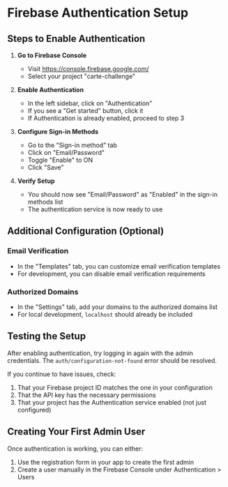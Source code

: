 # Firebase Authentication Setup

## Steps to Enable Authentication

1. **Go to Firebase Console**
   - Visit https://console.firebase.google.com/
   - Select your project "carte-challenge"

2. **Enable Authentication**
   - In the left sidebar, click on "Authentication"
   - If you see a "Get started" button, click it
   - If Authentication is already enabled, proceed to step 3

3. **Configure Sign-in Methods**
   - Go to the "Sign-in method" tab
   - Click on "Email/Password"
   - Toggle "Enable" to ON
   - Click "Save"

4. **Verify Setup**
   - You should now see "Email/Password" as "Enabled" in the sign-in methods list
   - The authentication service is now ready to use

## Additional Configuration (Optional)

### Email Verification
- In the "Templates" tab, you can customize email verification templates
- For development, you can disable email verification requirements

### Authorized Domains
- In the "Settings" tab, add your domains to the authorized domains list
- For local development, `localhost` should already be included

## Testing the Setup

After enabling authentication, try logging in again with the admin credentials. The `auth/configuration-not-found` error should be resolved.

If you continue to have issues, check:
1. That your Firebase project ID matches the one in your configuration
2. That the API key has the necessary permissions
3. That your project has the Authentication service enabled (not just configured)

## Creating Your First Admin User

Once authentication is working, you can either:
1. Use the registration form in your app to create the first admin
2. Create a user manually in the Firebase Console under Authentication > Users